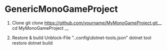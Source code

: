 # GenericMonoGameProject

1. Clone
   git clone https://github.com/yourname/MyMonoGameProject.git__
   cd MyMonoGameProject __

3. Restore & build
   Unblock-File ".\.config\dotnet-tools.json"
   dotnet tool restore
   dotnet build
